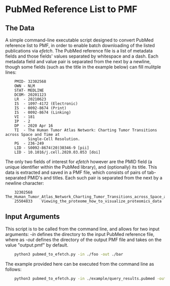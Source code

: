 # PubMed Reference List to PMF

## The Data 

A simple command-line executable script designed to convert PubMed reference list to PMF, in order to enable batch downloading of the listed publications via *efetch*. The PubMed reference file is a list of metadata fields and those fields' values separated by whitespace and a dash. Each metadata field and value pair is separated from the next by a newline, though some fields (such as the title in the example below) can fill mulitple lines:
```
	PMID- 32302568
	OWN - NLM
	STAT- MEDLINE
	DCOM- 20201123
	LR  - 20210623
	IS  - 1097-4172 (Electronic)
	IS  - 0092-8674 (Print)
	IS  - 0092-8674 (Linking)
	VI  - 181
	IP  - 2
	DP  - 2020 Apr 16
	TI  - The Human Tumor Atlas Network: Charting Tumor Transitions across Space and Time at 
	      Single-Cell Resolution.
	PG  - 236-249
	LID - S0092-8674(20)30346-9 [pii]
	LID - 10.1016/j.cell.2020.03.053 [doi]
```

The only two fields of interest for *efetch* however are the PMID field (a unique identifier within the PubMed library), and (optionally) its title. This data is extracted and saved in a PMF file, which consists of pairs of tab-separated PMID's and titles. Each such pair is separated from the next by a newline character:
```
	32302568	The_Human_Tumor_Atlas_Network_Charting_Tumor_Transitions_across_Space_and_Time_at_SingleCell_Resolution_SingleCell_Resolution
	25504833	Viewing_the_proteome_how_to_visualize_proteomics_data
```

## Input Arguments

This script is to be called from the command line, and allows for two input arguments: *-in* defines the directory to the input PubMed reference file, where as *-out* defines the directory of the output PMF file and takes on the value "output.pmf" by default.
```bash
	python3 pubmed_to_efetch.py -in ./foo -out ./bar
```

The example provided here can be executed from the command line as follows:
```bash
	python3 pubmed_to_efetch.py -in ./example/query_results.pubmed -out ./example/output.pmd
```
